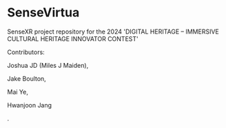 # SenseVirtua
SenseXR project repository for the 2024 'DIGITAL HERITAGE – IMMERSIVE CULTURAL HERITAGE INNOVATOR CONTEST'

Contributors:

  Joshua JD (Miles J Maiden),

  Jake Boulton,
  
  Mai Ye,
  
  Hwanjoon Jang

.